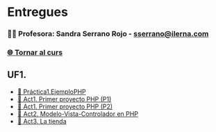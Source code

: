 # Entregues
### 👩‍🏫 Profesora: Sandra Serrano Rojo - sserrano@ilerna.com
### [🌐 Tornar al curs](https://github.com/aiuoki/DAW-2/tree/Desenvolupament-web-en-entorn-servidor)

## UF1.
- [📝 Práctica1.EjemploPHP](https://github.com/aiuoki/DAW-2/tree/Desenvolupament-web-en-entorn-servidor/Desenvolupament%20web%20en%20entorn%20servidor/UF1/---%20ACTIVITATS%20---/Pr%C3%A1ctica1.EjemploPHP/Entrega)
- [📝 Act1. Primer proyecto PHP (P1)](https://github.com/aiuoki/DAW-2/tree/Desenvolupament-web-en-entorn-servidor/Desenvolupament%20web%20en%20entorn%20servidor/UF1/---%20ACTIVITATS%20---/Act1.%20Primer%20proyecto%20PHP%20(P1)/Entrega)
- [📝 Act1. Primer proyecto PHP (P2)](https://github.com/aiuoki/DAW-2/tree/Desenvolupament-web-en-entorn-servidor/Desenvolupament%20web%20en%20entorn%20servidor/UF1/---%20ACTIVITATS%20---/Act1.%20Primer%20proyecto%20PHP%20(P2)/Entrega)
- [📝 Act2. Modelo-Vista-Controlador en PHP](https://github.com/aiuoki/DAW-2/tree/Desenvolupament-web-en-entorn-servidor/Desenvolupament%20web%20en%20entorn%20servidor/UF1/---%20ACTIVITATS%20---/Act2.%20Modelo-Vista-Controlador%20en%20PHP/Entrega)
- [📝 Act3. La tienda](https://github.com/aiuoki/DAW-2/tree/Desenvolupament-web-en-entorn-servidor/Desenvolupament%20web%20en%20entorn%20servidor/UF1/---%20ACTIVITATS%20---/%20Act3.%20La%20tienda/Entrega/%20Act3.%20La%20tienda)
